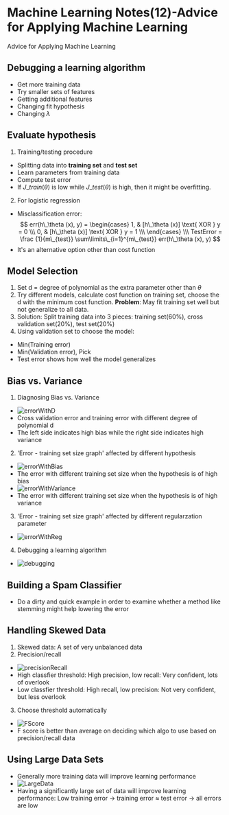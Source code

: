 # Machine Learning Notes(12)-Advice for Applying Machine Learning


Advice for Applying Machine Learning

<!--more-->

## Debugging a learning algorithm
 - Get more training data
 - Try smaller sets of features
 - Getting additional features
 - Changing fit hypothesis
 - Changing $\lambda$

## Evaluate hypothesis
1. Training/testing procedure
 - Splitting data into **training set** and **test set**
 - Learn parameters from training data
 - Compute test error
 - If $J\_{train}(\theta)$ is low while $J\_{test}(\theta)$ is high, then it might be overfitting.
2. For logistic regression
 - Misclassification error:
 $$
err(h\_\theta (x), y) = 
\begin{cases}
1, & [h\_\theta (x)] \text{ XOR } y = 0 \\\
0, & [h\_\theta (x)] \text{ XOR } y = 1 \\\
\end{cases} \\\
TestError = \frac {1}{m\_{test}} \sum\limits\_{i=1}^{m\_{test}} err(h\_\theta (x), y)
 $$
 - It's an alternative option other than cost function

## Model Selection
1. Set d = degree of polynomial as the extra parameter other than $\theta$ 
2. Try different models, calculate cost function on training set, choose the d with the minimum cost function. **Problem**: May fit training set well but not generalize to all data.
3. Solution: Split training data into 3 pieces: training set(60%), cross validation set(20%), test set(20%)
4. Using validation set to choose the model:
 - Min(Training error)
 - Min(Validation error), Pick
 - Test error shows how well the model generalizes

## Bias vs. Variance
1. Diagnosing Bias vs. Variance
 - ![errorWithD](http://my-imgshare.oss-cn-shenzhen.aliyuncs.com/bias_variance.png)
 - Cross validation error and training error with different degree of polynomial d
 - The left side indicates high bias while the right side indicates high variance
2. 'Error - training set size graph' affected by different hypothesis
 - ![errorWithBias](http://my-imgshare.oss-cn-shenzhen.aliyuncs.com/bias_variance2.png)
 - The error with different training set size when the hypothesis is of high bias
 - ![errorWithVariance](http://my-imgshare.oss-cn-shenzhen.aliyuncs.com/bias_variance_3.png)
 - The error with different training set size when the hypothesis is of high variance
3. 'Error - training set size graph' affected by different regularzation parameter
 - ![errorWithReg](http://my-imgshare.oss-cn-shenzhen.aliyuncs.com/regular_on_bias.png)
4. Debugging a learning algorithm
 - ![debugging](http://my-imgshare.oss-cn-shenzhen.aliyuncs.com/bias_variance_4.png)

## Building a Spam Classifier
 - Do a dirty and quick example in order to examine whether a method like stemming might help lowering the error

## Handling Skewed Data
1. Skewed data: A set of very unbalanced data
2. Precision/recall
 - ![precisionRecall](http://my-imgshare.oss-cn-shenzhen.aliyuncs.com/precision_recall.png)
 - High classfier threshold: High precision, low recall: Very confident, lots of overlook
 - Low classfier threshold: High recall, low precision: Not very confident, but less overlook
3. Choose threshold automatically
 - ![FScore](http://my-imgshare.oss-cn-shenzhen.aliyuncs.com/precision_recall2.png)
 - F score is better than average on deciding which algo to use based on precision/recall data

## Using Large Data Sets
 - Generally more training data will improve learning performance
 - ![LargeData](http://my-imgshare.oss-cn-shenzhen.aliyuncs.com/large_data2.png)
 - Having a significantly large set of data will improve learning performance: Low training error -> training error ≈ test error -> all errors are low
